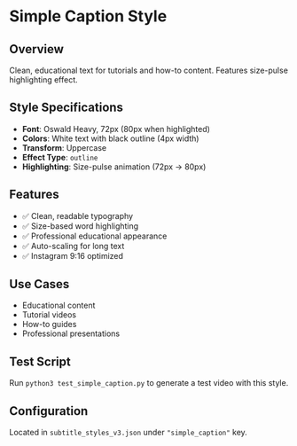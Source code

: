 # Simple Caption Style

## Overview
Clean, educational text for tutorials and how-to content. Features size-pulse highlighting effect.

## Style Specifications
- **Font**: Oswald Heavy, 72px (80px when highlighted)
- **Colors**: White text with black outline (4px width)
- **Transform**: Uppercase
- **Effect Type**: `outline`
- **Highlighting**: Size-pulse animation (72px → 80px)

## Features
- ✅ Clean, readable typography
- ✅ Size-based word highlighting
- ✅ Professional educational appearance
- ✅ Auto-scaling for long text
- ✅ Instagram 9:16 optimized

## Use Cases
- Educational content
- Tutorial videos
- How-to guides
- Professional presentations

## Test Script
Run `python3 test_simple_caption.py` to generate a test video with this style.

## Configuration
Located in `subtitle_styles_v3.json` under `"simple_caption"` key.